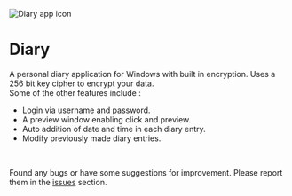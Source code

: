 ![Diary app icon](https://github.com/ap916/DiaryApp/blob/master/DiaryApp/DiaryIcon.ico)
# Diary
A personal diary application for Windows with built in encryption. Uses a 256 bit key cipher to encrypt your data.</br>
Some of the other features include : </br>
* Login via username and password.
* A preview window enabling click and preview.
* Auto addition of date and time in each diary entry.
* Modify previously made diary entries.
</br>

Found any bugs or have some suggestions for improvement. 
Please report them in the [issues](https://github.com/ap916/DiaryApp/issues) section.

